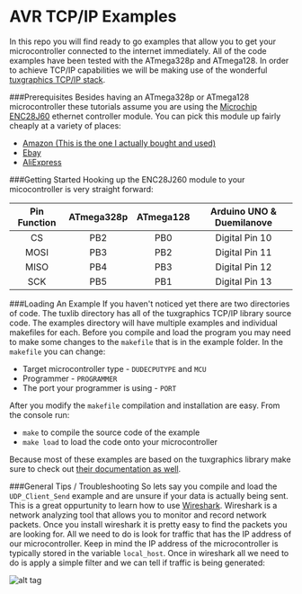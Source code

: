 AVR TCP/IP Examples
===================

In this repo you will find ready to go examples that allow you to get your microcontroller connected to the internet immediately. All of the code examples have been tested with the ATmega328p and ATmega128. In order to achieve TCP/IP capabilities we will be making use of the wonderful [tuxgraphics TCP/IP stack](http://tuxgraphics.org/electronics/200905/embedded-tcp-ip-stack.shtml).

###Prerequisites
Besides having an ATmega328p or ATmega128 microcontroller these tutorials assume you are using the [Microchip ENC28J60](http://www.microchip.com/wwwproducts/Devices.aspx?dDocName=en022889)  ethernet controller module. You can pick this module up fairly cheaply at a variety of places:

* [Amazon (This is the one I actually bought and used)](http://www.amazon.com/ENC28J60-Ethernet-Network-Module-STM32/dp/B008B4QIV2)
* [Ebay](http://www.ebay.com/sch/i.html?_trksid=p2050601.m570.l1311.R1.TR10.TRC2.A0.H0.Xenc28j&_nkw=enc28j60&_sacat=0&_from=R40)
* [AliExpress](http://www.aliexpress.com/w/wholesale-enc28j60.html)



###Getting Started
Hooking up the ENC28J260 module to your micocontroller is very straight forward:

| Pin Function  | ATmega328p    | ATmega128   | Arduino UNO & Duemilanove |
|:---------------:|:---------------:|:------------:|:-----------------------------------:|
| CS    | PB2   | PB0  | Digital Pin 10     |
| MOSI  | PB3   | PB2  | Digital Pin 11     |
| MISO   | PB4   | PB3  | Digital Pin 12    |
| SCK   | PB5   | PB1  | Digital Pin 13     |


###Loading An Example
If you haven't noticed yet there are two directories of code. The tuxlib directory has all of the tuxgraphics TCP/IP library source code. The examples directory will have multiple examples and individual makefiles for each. Before you compile and load the program you may need to make some changes to the `makefile` that is in the example folder. In the `makefile` you can change:
* Target microcontroller type - `DUDECPUTYPE` and `MCU`
* Programmer - `PROGRAMMER`
* The port your programmer is using - `PORT`

After you modify the `makefile` compilation and installation are easy. From the console run:
* `make` to compile the source code of the example
* `make load` to load the code onto your microcontroller

Because most of these examples are based on the tuxgraphics library make sure to check out [their documentation as well](http://tuxgraphics.org/electronics/200905/embedded-tcp-ip-stack.shtml).


###General Tips / Troubleshooting
So lets say you compile and load the `UDP_Client_Send` example and are unsure if your data is actually being sent. This is a great oppurtunity to learn how to use [Wireshark](http://www.wireshark.org/). Wireshark is a network analyzing tool that allows you to monitor and record network packets. Once you install wireshark it is pretty easy to find the packets you are looking for.
All we need to do is look for traffic that has the IP address of our microcontroller. Keep in mind the IP address of the microcontroller is typically stored in the variable `local_host`. Once in wireshark all we need to do is apply a simple filter and we can tell if traffic is being generated:

![alt tag](http://i.imgur.com/TxzCYRa.png)


